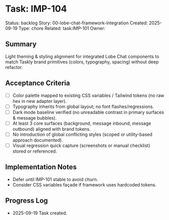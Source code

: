 # Task: IMP-104
Status: backlog
Story: 00-lobe-chat-framework-integration
Created: 2025-09-19
Type: chore
Related: task:IMP-101
Owner:

## Summary
Light theming & styling alignment for integrated Lobe Chat components to match Taskly brand primitives (colors, typography, spacing) without deep refactor.

## Acceptance Criteria
- [ ] Color palette mapped to existing CSS variables / Tailwind tokens (no raw hex in new adapter layer).
- [ ] Typography inherits from global layout; no font flashes/regressions.
- [ ] Dark mode baseline verified (no unreadable contrast in primary surfaces & message bubbles).
- [ ] At least 3 core surfaces (background, message inbound, message outbound) aligned with brand tokens.
- [ ] No introduction of global conflicting styles (scoped or utility-based approach documented).
- [ ] Visual regression quick capture (screenshots or manual checklist) stored or referenced.

## Implementation Notes
- Defer until IMP-101 stable to avoid churn.
- Consider CSS variables façade if framework uses hardcoded tokens.

## Progress Log
- 2025-09-19 Task created.
